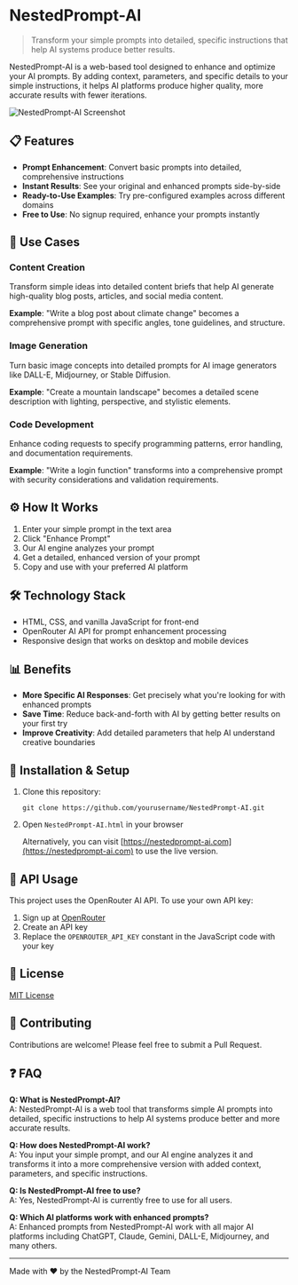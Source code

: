 # NestedPrompt-AI

> Transform your simple prompts into detailed, specific instructions that help AI systems produce better results.

NestedPrompt-AI is a web-based tool designed to enhance and optimize your AI prompts. By adding context, parameters, and specific details to your simple instructions, it helps AI platforms produce higher quality, more accurate results with fewer iterations.

![NestedPrompt-AI Screenshot](https://your-screenshot-url-here.png)

## 📋 Features

- **Prompt Enhancement**: Convert basic prompts into detailed, comprehensive instructions
- **Instant Results**: See your original and enhanced prompts side-by-side
- **Ready-to-Use Examples**: Try pre-configured examples across different domains
- **Free to Use**: No signup required, enhance your prompts instantly

## 🚀 Use Cases

### Content Creation
Transform simple ideas into detailed content briefs that help AI generate high-quality blog posts, articles, and social media content.

**Example**: "Write a blog post about climate change" becomes a comprehensive prompt with specific angles, tone guidelines, and structure.

### Image Generation
Turn basic image concepts into detailed prompts for AI image generators like DALL-E, Midjourney, or Stable Diffusion.

**Example**: "Create a mountain landscape" becomes a detailed scene description with lighting, perspective, and stylistic elements.

### Code Development
Enhance coding requests to specify programming patterns, error handling, and documentation requirements.

**Example**: "Write a login function" transforms into a comprehensive prompt with security considerations and validation requirements.

## ⚙️ How It Works

1. Enter your simple prompt in the text area
2. Click "Enhance Prompt"
3. Our AI engine analyzes your prompt
4. Get a detailed, enhanced version of your prompt
5. Copy and use with your preferred AI platform

## 🛠️ Technology Stack

- HTML, CSS, and vanilla JavaScript for front-end
- OpenRouter AI API for prompt enhancement processing
- Responsive design that works on desktop and mobile devices

## 📊 Benefits

- **More Specific AI Responses**: Get precisely what you're looking for with enhanced prompts
- **Save Time**: Reduce back-and-forth with AI by getting better results on your first try
- **Improve Creativity**: Add detailed parameters that help AI understand creative boundaries

## 🧩 Installation & Setup

1. Clone this repository:
   ```
   git clone https://github.com/yourusername/NestedPrompt-AI.git
   ```

2. Open `NestedPrompt-AI.html` in your browser

   Alternatively, you can visit [https://nestedprompt-ai.com](https://nestedprompt-ai.com) to use the live version.

## 🔑 API Usage

This project uses the OpenRouter AI API. To use your own API key:

1. Sign up at [OpenRouter](https://openrouter.ai/)
2. Create an API key
3. Replace the `OPENROUTER_API_KEY` constant in the JavaScript code with your key

## 📝 License

[MIT License](LICENSE)

## 👥 Contributing

Contributions are welcome! Please feel free to submit a Pull Request.

## ❓ FAQ

**Q: What is NestedPrompt-AI?**  
A: NestedPrompt-AI is a web tool that transforms simple AI prompts into detailed, specific instructions to help AI systems produce better and more accurate results.

**Q: How does NestedPrompt-AI work?**  
A: You input your simple prompt, and our AI engine analyzes it and transforms it into a more comprehensive version with added context, parameters, and specific instructions.

**Q: Is NestedPrompt-AI free to use?**  
A: Yes, NestedPrompt-AI is currently free to use for all users.

**Q: Which AI platforms work with enhanced prompts?**  
A: Enhanced prompts from NestedPrompt-AI work with all major AI platforms including ChatGPT, Claude, Gemini, DALL-E, Midjourney, and many others.

---

Made with ❤️ by the NestedPrompt-AI Team

